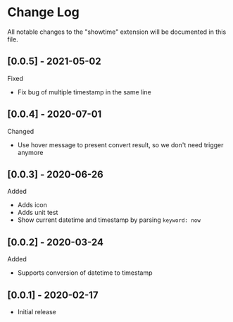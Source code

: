 # Change Log

All notable changes to the "showtime" extension will be documented in this file.

## [0.0.5] - 2021-05-02

Fixed

- Fix bug of multiple timestamp in the same line


## [0.0.4] - 2020-07-01

Changed

- Use hover message to present convert result, so we don't need trigger anymore

## [0.0.3] - 2020-06-26

Added

- Adds icon
- Adds unit test
- Show current datetime and timestamp by parsing `keyword: now`

## [0.0.2] - 2020-03-24

Added

- Supports conversion of datetime to timestamp

## [0.0.1] - 2020-02-17

- Initial release
